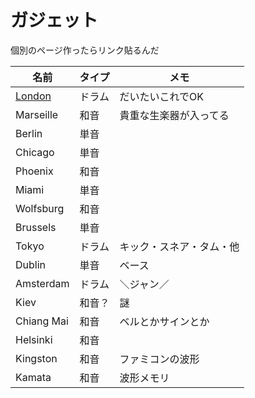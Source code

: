 # ガジェット

個別のページ作ったらリンク貼るんだ

| 名前       | タイプ | メモ                     |
| ---------- | ------ | ------------------------ |
| [London](./London.md)     | ドラム | だいたいこれでOK         |
| Marseille  | 和音   | 貴重な生楽器が入ってる   |
| Berlin     | 単音   |                          |
| Chicago    | 単音   |                          |
| Phoenix    | 和音   |                          |
| Miami      | 単音   |                          |
| Wolfsburg  | 和音   |                          |
| Brussels   | 単音   |                          |
| Tokyo      | ドラム | キック・スネア・タム・他 |
| Dublin     | 単音   | ベース                   |
| Amsterdam  | ドラム | ＼ジャン／               |
| Kiev       | 和音？ | 謎                       |
| Chiang Mai | 和音   | ベルとかサインとか       |
| Helsinki   | 和音   |                          |
| Kingston   | 和音   | ファミコンの波形         |
| Kamata     | 和音   | 波形メモリ               |
